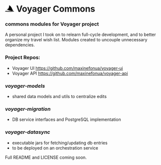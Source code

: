 # <img src="voyager-models/src/main/resources/images/logo.svg" width="30"> Voyager Commons
### commons modules for Voyager project
A personal project I took on to relearn full-cycle development, and to better organize my travel wish list. Modules created to uncouple unnecessary dependencies.

### Project Repos: 
- Voyager UI https://github.com/maxinefonua/voyager-ui
- Voyager API https://github.com/maxinefonua/voyager-api

### <i>voyager-models</i>
- shared data models and utils to centralize edits
### <i>voyager-migration</i>
- DB service interfaces and PostgreSQL implementation
### <i>voyager-datasync</i>
- executable jars for fetching/updating db entries
- to be deployed on an orchestration service

Full README and LICENSE coming soon.